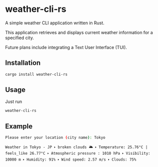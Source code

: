 # weather-cli-rs
A simple weather CLI application written in Rust.

This application retrieves and displays current weather information for a specified city.

Future plans include integrating a Text User Interface (TUI).

## Installation

```bash
cargo install weather-cli-rs
```

## Usage
Just run

```bash
weather-cli-rs
```
## Example

```bash
Please enter your location (city name): Tokyo
```
``
Weather in Tokyo - JP
        🢒 broken clouds 🌥
        🢒 Temperature: 25.76°C | feels_like 26.77°C
        🢒 Atmospheric pressure : 1010 hPa
        🢒 Visibility: 10000 m
        🢒 Humidity: 91%
        🢒 Wind speed: 2.57 m/s
        🢒 Clouds: 75%
``
